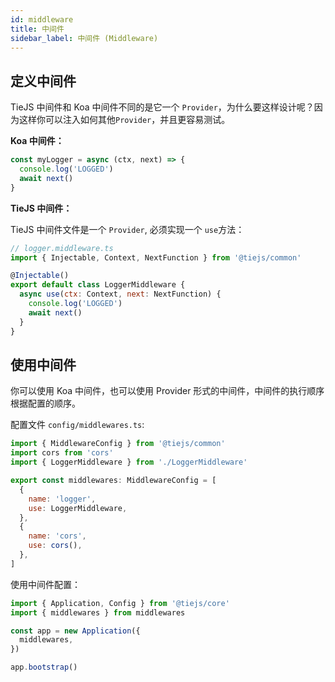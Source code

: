 ```yaml
---
id: middleware
title: 中间件
sidebar_label: 中间件 (Middleware)
---
```


## 定义中间件

TieJS 中间件和 Koa 中间件不同的是它一个 `Provider`，为什么要这样设计呢？因为这样你可以注入如何其他`Provider`，并且更容易测试。

**Koa 中间件：**

```js
const myLogger = async (ctx, next) => {
  console.log('LOGGED')
  await next()
}
```

**TieJS 中间件：**

TieJS 中间件文件是一个 `Provider`, 必须实现一个 `use`方法：

```js
// logger.middleware.ts
import { Injectable, Context, NextFunction } from '@tiejs/common'

@Injectable()
export default class LoggerMiddleware {
  async use(ctx: Context, next: NextFunction) {
    console.log('LOGGED')
    await next()
  }
}
```

## 使用中间件

你可以使用 Koa 中间件，也可以使用 Provider 形式的中间件，中间件的执行顺序根据配置的顺序。

配置文件 `config/middlewares.ts`:

```js
import { MiddlewareConfig } from '@tiejs/common'
import cors from 'cors'
import { LoggerMiddleware } from './LoggerMiddleware'

export const middlewares: MiddlewareConfig = [
  {
    name: 'logger',
    use: LoggerMiddleware,
  },
  {
    name: 'cors',
    use: cors(),
  },
]
```

使用中间件配置：

```ts
import { Application, Config } from '@tiejs/core'
import { middlewares } from middlewares

const app = new Application({
  middlewares,
})

app.bootstrap()
```
